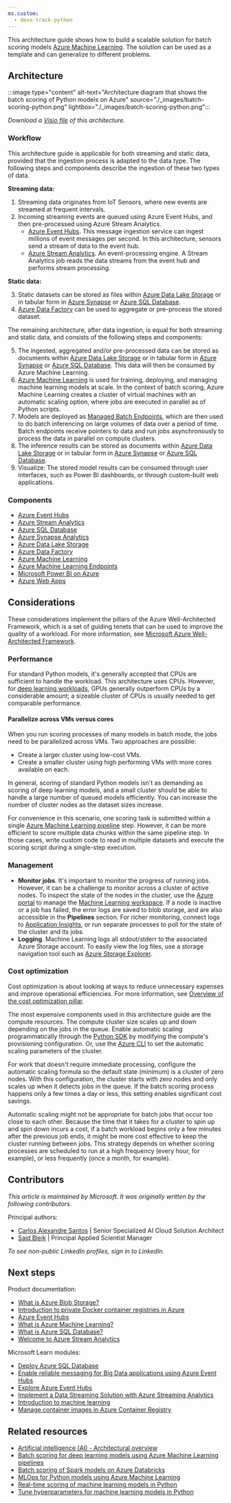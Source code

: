 ```yaml
---
ms.custom:
  - devx-track-python
---
```

This architecture guide shows how to build a scalable solution for batch scoring models [Azure Machine Learning][amls]. The solution can be used as a template and can generalize to different problems.

## Architecture

:::image type="content" alt-text="Architecture diagram that shows the batch scoring of Python models on Azure" source="./_images/batch-scoring-python.png" lightbox="./_images/batch-scoring-python.png":::

*Download a [Visio file](https://arch-center.azureedge.net/batch-scoring-python.vsdx) of this architecture.*

### Workflow

This architecture guide is applicable for both streaming and static data, provided that the ingestion process is adapted to the data type. The following steps and components describe the ingestion of these two types of data.

**Streaming data:**

1. Streaming data originates from IoT Sensors, where new events are streamed at frequent intervals.
2. Incoming streaming events are queued using Azure Event Hubs, and then pre-processed using Azure Stream Analytics.
    - [Azure Event Hubs][event-hubs]. This message ingestion service can ingest millions of event messages per second. In this architecture, sensors send a stream of data to the event hub.
    - [Azure Stream Analytics][stream-analytics]. An event-processing engine. A Stream Analytics job reads the data streams from the event hub and performs stream processing.

**Static data:**

3. Static datasets can be stored as files within [Azure Data Lake Storage][adls] or in tabular form in [Azure Synapse][synapse] or [Azure SQL Database][sql].
4. [Azure Data Factory][adf] can be used to aggregate or pre-process the stored dataset.

The remaining architecture, after data ingestion, is equal for both streaming and static data, and consists of the following steps and components:

5. The ingested, aggregated and/or pre-processed data can be stored as documents within [Azure Data Lake Storage][adls] or in tabular form in [Azure Synapse][synapse] or [Azure SQL Database][sql]. This data will then be consumed by Azure Machine Learning.
6. [Azure Machine Learning][amls] is used for training, deploying, and managing machine learning models at scale. In the context of batch scoring, Azure Machine Learning creates a cluster of virtual machines with an automatic scaling option, where jobs are executed in parallel as of Python scripts.
7. Models are deployed as [Managed Batch Endpoints][m-endpoints], which are then used to do batch inferencing on large volumes of data over a period of time. Batch endpoints receive pointers to data and run jobs asynchronously to process the data in parallel on compute clusters.
8. The inference results can be stored as documents within [Azure Data Lake Storage][adls] or in tabular form in [Azure Synapse][synapse] or [Azure SQL Database][sql].
9. Visualize: The stored model results can be consumed through user interfaces, such as Power BI dashboards, or through custom-built web applications.


### Components

- [Azure Event Hubs](https://azure.microsoft.com/services/event-hubs)
- [Azure Stream Analytics](https://azure.microsoft.com/services/stream-analytics)
- [Azure SQL Database](https://azure.microsoft.com/products/azure-sql/database)
- [Azure Synapse Analytics](https://azure.microsoft.com/services/synapse-analytics/)
- [Azure Data Lake Storage](https://azure.microsoft.com/services/storage/data-lake-storage/)
- [Azure Data Factory](https://azure.microsoft.com/services/data-factory/)
- [Azure Machine Learning](https://azure.microsoft.com/services/machine-learning)
- [Azure Machine Learning Endpoints](/azure/machine-learning/concept-endpoints)
- [Microsoft Power BI on Azure](https://azure.microsoft.com/services/developer-tools/power-bi/)
- [Azure Web Apps](https://azure.microsoft.com/services/app-service/web/)

## Considerations

These considerations implement the pillars of the Azure Well-Architected Framework, which is a set of guiding tenets that can be used to improve the quality of a workload. For more information, see [Microsoft Azure Well-Architected Framework](/azure/architecture/framework).

### Performance

For standard Python models, it's generally accepted that CPUs are sufficient to handle the workload. This architecture uses CPUs. However, for [deep learning workloads][deep], GPUs generally outperform CPUs by a considerable amount; a sizeable cluster of CPUs is usually needed to get comparable performance.

#### Parallelize across VMs versus cores

When you run scoring processes of many models in batch mode, the jobs need to be parallelized across VMs. Two approaches are possible:

- Create a larger cluster using low-cost VMs.
- Create a smaller cluster using high performing VMs with more cores available on each.

In general, scoring of standard Python models isn't as demanding as scoring of deep learning models, and a small cluster should be able to handle a large number of queued models efficiently. You can increase the number of cluster nodes as the dataset sizes increase.

For convenience in this scenario, one scoring task is submitted within a single [Azure Machine Learning pipeline][pipeline] step. However, it can be more efficient to score multiple data chunks within the same pipeline step. In those cases, write custom code to read in multiple datasets and execute the scoring script during a single-step execution.

### Management

- **Monitor jobs**. It's important to monitor the progress of running jobs. However, it can be a challenge to monitor across a cluster of active nodes. To inspect the state of the nodes in the cluster, use the [Azure portal][portal] to manage the [Machine Learning workspace][ml-workspace]. If a node is inactive or a job has failed, the error logs are saved to blob storage, and are also accessible in the **Pipelines** section. For richer monitoring, connect logs to [Application Insights][app-insights], or run separate processes to poll for the state of the cluster and its jobs.
- **Logging**. Machine Learning logs all stdout/stderr to the associated Azure Storage account. To easily view the log files, use a storage navigation tool such as [Azure Storage Explorer][explorer].

### Cost optimization

Cost optimization is about looking at ways to reduce unnecessary expenses and improve operational efficiencies. For more information, see [Overview of the cost optimization pillar](/azure/architecture/framework/cost/overview).

The most expensive components used in this architecture guide are the compute resources. The compute cluster size scales up and down depending on the jobs in the queue. Enable automatic scaling programmatically through the [Python SDK][python-sdk] by modifying the compute's provisioning configuration. Or, use the [Azure CLI][cli] to set the automatic scaling parameters of the cluster.

For work that doesn't require immediate processing, configure the automatic scaling formula so the default state (minimum) is a cluster of zero nodes. With this configuration, the cluster starts with zero nodes and only scales up when it detects jobs in the queue. If the batch scoring process happens only a few times a day or less, this setting enables significant cost savings.

Automatic scaling might not be appropriate for batch jobs that occur too close to each other. Because the time that it takes for a cluster to spin up and spin down incurs a cost, if a batch workload begins only a few minutes after the previous job ends, it might be more cost effective to keep the cluster running between jobs. This strategy depends on whether scoring processes are scheduled to run at a high frequency (every hour, for example), or less frequently (once a month, for example).

## Contributors

*This article is maintained by Microsoft. It was originally written by the following contributors.*

Principal authors:

- [Carlos Alexandre Santos](https://www.linkedin.com/in/carlosafsantos) | Senior Specialized AI Cloud Solution Architect
- [Said Bleik](https://www.linkedin.com/in/said-bleik-34b55156) | Principal Applied Scientist Manager

*To see non-public LinkedIn profiles, sign in to LinkedIn.*

## Next steps

Product documentation:

- [What is Azure Blob Storage?](/azure/storage/blobs/storage-blobs-overview)
- [Introduction to private Docker container registries in Azure](/azure/container-registry/container-registry-intro)
- [Azure Event Hubs](/azure/event-hubs/event-hubs-about)
- [What is Azure Machine Learning?](/azure/machine-learning/overview-what-is-azure-machine-learning)
- [What is Azure SQL Database?](/azure/azure-sql/database/sql-database-paas-overview)
- [Welcome to Azure Stream Analytics](/azure/stream-analytics/stream-analytics-introduction)

Microsoft Learn modules:

- [Deploy Azure SQL Database](/training/modules/deploy-azure-sql-database)
- [Enable reliable messaging for Big Data applications using Azure Event Hubs](/training/modules/enable-reliable-messaging-for-big-data-apps-using-event-hubs)
- [Explore Azure Event Hubs](/training/modules/azure-event-hubs)
- [Implement a Data Streaming Solution with Azure Streaming Analytics](/training/paths/implement-data-streaming-with-asa)
- [Introduction to machine learning](/training/modules/introduction-to-machine-learning)
- [Manage container images in Azure Container Registry](/training/modules/publish-container-image-to-azure-container-registry)

## Related resources

- [Artificial intelligence (AI) - Architectural overview](../../data-guide/big-data/ai-overview.md)
- [Batch scoring for deep learning models using Azure Machine Learning pipelines](../../ai-ml/architecture/batch-scoring-deep-learning.yml)
- [Batch scoring of Spark models on Azure Databricks](batch-scoring-databricks.yml)
- [MLOps for Python models using Azure Machine Learning](mlops-python.yml)
- [Real-time scoring of machine learning models in Python](real-time-scoring-machine-learning-models.yml)
- [Tune hyperparameters for machine learning models in Python](/azure/architecture/example-scenario/ai/training-python-models)

[acr]: /azure/container-registry/container-registry-intro
[amls]: /azure/machine-learning/overview-what-is-azure-machine-learning
[batch-scoring]: /azure/machine-learning/service/how-to-run-batch-predictions
[cli]: /cli/azure
[create-resources]: https://github.com/microsoft/az-ml-batch-score/blob/master/01_DataPrep.ipynb
[deep]: ../../ai-ml/architecture/batch-scoring-deep-learning.yml
[event-hubs]: /azure/event-hubs/event-hubs-geo-dr
[explorer]: https://azure.microsoft.com/features/storage-explorer
[github]: https://github.com/Microsoft/AMLBatchScoringPipeline
[one-class-svm]: http://scikit-learn.org/stable/modules/generated/sklearn.svm.OneClassSVM.html
[portal]: https://portal.azure.com
[python-sdk]: /python/api/overview/azure/ml/intro
[ml-workspace]: /azure/machine-learning/studio/create-workspace
[pipeline]: /azure/machine-learning/service/concept-ml-pipelines
[pyscript]: https://github.com/Microsoft/AMLBatchScoringPipeline/blob/master/scripts/predict.py
[storage]: /azure/storage/blobs/storage-blobs-overview
[stream-analytics]: /azure/stream-analytics
[sql-database]: /azure/sql-database
[app-insights]: /azure/application-insights/app-insights-overview
[synapse]: https://azure.microsoft.com/services/synapse-analytics/
[adls]: https://azure.microsoft.com/services/storage/data-lake-storage/
[adf]: https://azure.microsoft.com/services/data-factory/
[m-endpoints]: /azure/machine-learning/concept-endpoints
[sql]: https://azure.microsoft.com/products/azure-sql/database
